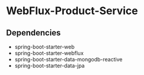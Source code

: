# WebFlux-Product-Service
## Dependencies

- spring-boot-starter-web
- spring-boot-starter-webflux
- spring-boot-starter-data-mongodb-reactive
- spring-boot-starter-data-jpa
